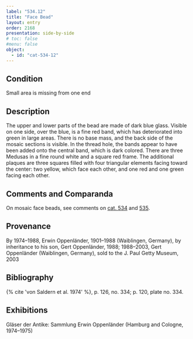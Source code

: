 ```yaml
---
label: "534.12"
title: "Face Bead"
layout: entry
order: 2168
presentation: side-by-side
# toc: false
#menu: false 
object:
  - id: "cat-534-12"
---
```


## Condition

Small area is missing from one end

## Description

The upper and lower parts of the bead are made of dark blue glass. Visible on one side, over the blue, is a fine red band, which has deteriorated into green in large areas. There is no base mass, and the back side of the mosaic sections is visible. In the thread hole, the bands appear to have been added onto the central band, which is dark colored. There are three Medusas in a fine round white and a square red frame. The additional plaques are three squares filled with four triangular elements facing toward the center: two yellow, which face each other, and one red and one green facing each other.

## Comments and Comparanda

On mosaic face beads, see comments on [cat. 534](/catalogue/cat-534) and [535](/catalogue/cat-535).

## Provenance

By 1974–1988, Erwin Oppenländer, 1901–1988 (Waiblingen, Germany), by inheritance to his son, Gert Oppenländer, 1988; 1988–2003, Gert Oppenländer (Waiblingen, Germany), sold to the J. Paul Getty Museum, 2003

## Bibliography

{% cite 'von Saldern et al. 1974' %}, p. 126, no. 334; p. 120, plate no. 334.

## Exhibitions

Gläser der Antike: Sammlung Erwin Oppenländer (Hamburg and Cologne, 1974–1975)